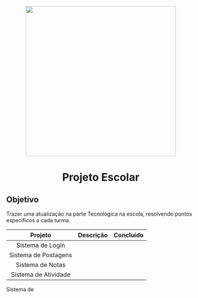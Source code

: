 <p align="center"><a href="https://laravel.com" target="_blank"><img src="https://raw.githubusercontent.com/laravel/art/master/logo-lockup/5%20SVG/2%20CMYK/1%20Full%20Color/laravel-logolockup-cmyk-red.svg" width="400"></a></p>

<h1 align="center">Projeto Escolar</h1>
<h2>Objetivo</h2>
Trazer uma atualização na parte Tecnologica na escola, resolvendo pontos especificos a cada turma.

**Projeto** | **Descrição** | **Concluido**
:----------: | :--------: | :--------: 
Sistema de Login|
Sistema de Postagens | 
Sistema de Notas | 
Sistema de Atividade|
Sistema de 



